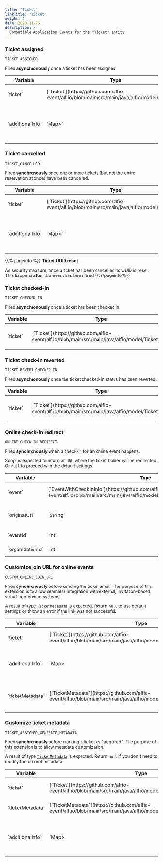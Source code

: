 ```yaml
---
title: "Ticket"
linkTitle: "Ticket"
weight: 3
date: 2020-11-26
description: >
  Compatible Application Events for the "Ticket" entity
---
```

### Ticket assigned
`TICKET_ASSIGNED`

Fired **asynchronously** once a ticket has been assigned
<div class="table-responsive table-hover">
    <table class="table table-sm">
        <thead>
            <tr>
                <th>Variable</th>
                <th>Type</th>
                <th>About</th>
            </tr>
        </thead>
        <tbody>
            <tr>
                <td>`ticket`</td>
                <td>[`Ticket`](https://github.com/alfio-event/alf.io/blob/main/src/main/java/alfio/model/Ticket.java)</td>
                <td>Details about the ticket</td>
            </tr>
            <tr>
                <td>`additionalInfo`</td>
                <td>`Map<String, List<String>>`</td>
                <td>Additional information provided by the ticket holder</td>
            </tr>
        </tbody>
    </table>
</div>

### Ticket cancelled
`TICKET_CANCELLED`

Fired **synchronously** once one or more tickets (but not the entire reservation at once) have been cancelled.
<div class="table-responsive table-hover">
    <table class="table table-sm">
        <thead>
            <tr>
                <th>Variable</th>
                <th>Type</th>
                <th>About</th>
            </tr>
        </thead>
        <tbody>
            <tr>
                <td>`ticket`</td>
                <td>[`Ticket`](https://github.com/alfio-event/alf.io/blob/main/src/main/java/alfio/model/Ticket.java)</td>
                <td>Details about the ticket</td>
            </tr>
            <tr>
                <td>`additionalInfo`</td>
                <td>`Map<String, List<String>>`</td>
                <td>Additional information provided by the ticket holder</td>
            </tr>
        </tbody>
    </table>
</div>

{{% pageinfo %}}
**Ticket UUID reset**

As security measure, once a ticket has been cancelled its UUID is reset. This happens **after** this event has been fired
{{%/pageinfo%}}

### Ticket checked-in
`TICKET_CHECKED_IN`

Fired **asynchronously** once a ticket has been checked in.
<div class="table-responsive table-hover">
    <table class="table table-sm">
        <thead>
            <tr>
                <th>Variable</th>
                <th>Type</th>
                <th>About</th>
            </tr>
        </thead>
        <tbody>
            <tr>
                <td>`ticket`</td>
                <td>[`Ticket`](https://github.com/alfio-event/alf.io/blob/main/src/main/java/alfio/model/Ticket.java)</td>
                <td>Details about the ticket</td>
            </tr>
        </tbody>
    </table>
</div>

### Ticket check-in reverted
`TICKET_REVERT_CHECKED_IN`

Fired **asynchronously** once the ticket checked-in status has been reverted.
<div class="table-responsive table-hover">
    <table class="table table-sm">
        <thead>
            <tr>
                <th>Variable</th>
                <th>Type</th>
                <th>About</th>
            </tr>
        </thead>
        <tbody>
            <tr>
                <td>`ticket`</td>
                <td>[`Ticket`](https://github.com/alfio-event/alf.io/blob/main/src/main/java/alfio/model/Ticket.java)</td>
                <td>Details about the ticket</td>
            </tr>
        </tbody>
    </table>
</div>

### Online check-in redirect
`ONLINE_CHECK_IN_REDIRECT`

Fired **synchronously** when a check-in for an online event happens.

Script is expected to return an `URL` where the ticket holder will be redirected. Or `null` to proceed with the default settings.
<div class="table-responsive table-hover">
    <table class="table table-sm">
        <thead>
            <tr>
                <th>Variable</th>
                <th>Type</th>
                <th>About</th>
            </tr>
        </thead>
        <tbody>
            <tr>
                <td>`event`</td>
                <td>[`EventWithCheckInInfo`](https://github.com/alfio-event/alf.io/blob/main/src/main/java/alfio/model/checkin/EventWithCheckInInfo.java)</td>
                <td>Details about the event</td>
            </tr>
            <tr>
                <td>`originalUrl`</td>
                <td>`String`</td>
                <td>the default redirect URL</td>
            </tr>
            <tr>
                <td>`eventId`</td>
                <td>`int`</td>
                <td>ID of the Event</td>
            </tr>
            <tr>
                <td>`organizationId`</td>
                <td>`int`</td>
                <td>Organizer ID</td>
            </tr>
        </tbody>
    </table>
</div>


### Customize join URL for online events
`CUSTOM_ONLINE_JOIN_URL`

Fired **synchronously** before sending the ticket email. The purpose of this extension is to allow seamless integration with external, invitation-based virtual conference systems.

A result of type [`TicketMetadata`](https://github.com/alfio-event/alf.io/blob/main/src/main/java/alfio/model/metadata/TicketMetadata.java) is expected. Return `null` to use default settings or throw an error if the link was not successful.
<div class="table-responsive table-hover">
    <table class="table table-sm">
        <thead>
            <tr>
                <th>Variable</th>
                <th>Type</th>
                <th>About</th>
            </tr>
        </thead>
        <tbody>
            <tr>
                <td>`ticket`</td>
                <td>[`Ticket`](https://github.com/alfio-event/alf.io/blob/main/src/main/java/alfio/model/Ticket.java)</td>
                <td>Details about the ticket</td>
            </tr>
            <tr>
                <td>`additionalInfo`</td>
                <td>`Map<String, List<String>>`</td>
                <td>Additional information provided by the ticket holder</td>
            </tr>
            <tr>
                <td>`ticketMetadata`</td>
                <td>[`TicketMetadata`](https://github.com/alfio-event/alf.io/blob/main/src/main/java/alfio/model/metadata/TicketMetadata.java)</td>
                <td>Existing metadata for ticket. **Might be undefined**</td>
            </tr>
        </tbody>
    </table>
</div>

### Customize ticket metadata
`TICKET_ASSIGNED_GENERATE_METADATA`

Fired **synchronously** before marking a ticket as "acquired". The purpose of this extension is to allow metadata customization.

A result of type [`TicketMetadata`](https://github.com/alfio-event/alf.io/blob/main/src/main/java/alfio/model/metadata/TicketMetadata.java) is expected. Return `null` if you don't need to modify the current metadata.
<div class="table-responsive table-hover">
    <table class="table table-sm">
        <thead>
            <tr>
                <th>Variable</th>
                <th>Type</th>
                <th>About</th>
            </tr>
        </thead>
        <tbody>
            <tr>
                <td>`ticket`</td>
                <td>[`Ticket`](https://github.com/alfio-event/alf.io/blob/main/src/main/java/alfio/model/Ticket.java)</td>
                <td>Details about the ticket</td>
            </tr>
            <tr>
                <td>`ticketMetadata`</td>
                <td>[`TicketMetadata`](https://github.com/alfio-event/alf.io/blob/main/src/main/java/alfio/model/metadata/TicketMetadata.java)</td>
                <td>Existing metadata for ticket.</td>
            </tr>
            <tr>
                <td>`additionalInfo`</td>
                <td>`Map<String, List<String>>`</td>
                <td>Additional information provided by the ticket holder</td>
            </tr>
        </tbody>
    </table>
</div>